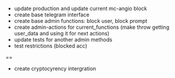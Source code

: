 - update production and update current mc-angio block
- create base telegram interface 
- create base admin functions: block user, block prompt
- create admin-actions for current_functions (make throw getting user_data and using it for next actions)
- update tests for another admin methods
- test restrictions (blocked acc)

==

- create cryptocyrency intergration

